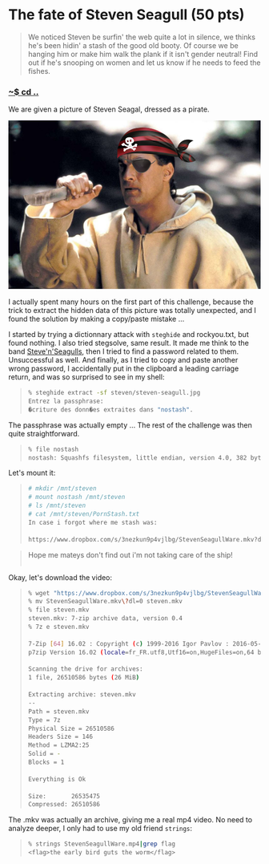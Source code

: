 # The fate of Steven Seagull (50 pts)

>We noticed Steven be surfin' the web quite a lot in silence, we thinks he's been hidin' a stash of the good old booty.
>Of course we be hanging him or make him walk the plank if it isn't gender neutral!
>Find out if he's snooping on women and let us know if he needs to feed the fishes.

### [~$ cd ..](../)

We are given a picture of Steven Seagal, dressed as a pirate.

![steven-seagull](steven-seagull.jpg)

I actually spent many hours on the first part of this challenge, because the trick to extract the hidden data of this picture was totally unexpected, and I found the solution by making a copy/paste mistake ...

I started by trying a dictionnary attack with `steghide` and rockyou.txt, but found nothing. I also tried stegsolve, same result. It made me think to the band [Steve'n'Seagulls](https://stevenseagulls.com/), then I tried to find a password related to them. Unsuccessful as well.
And finally, as I tried to copy and paste another wrong password, I accidentally put in the clipboard a leading carriage return, and was so surprised to see in my shell:

> ```sh
>% steghide extract -sf steven/steven-seagull.jpg
>Entrez la passphrase: 
>�criture des donn�es extraites dans "nostash".
> ```

The passphrase was actually empty ... The rest of the challenge was then quite straightforward.

> ```sh
>% file nostash 
>nostash: Squashfs filesystem, little endian, version 4.0, 382 bytes, 2 inodes, blocksize: 131072 bytes, created: Mon Sep 10 15:27:55 2018
> ```

Let's mount it:

> ```sh
># mkdir /mnt/steven
># mount nostash /mnt/steven 
># ls /mnt/steven
># cat /mnt/steven/PornStash.txt 
>In case i forgot where me stash was:
>
>https://www.dropbox.com/s/3nezkun9p4vjlbg/StevenSeagullWare.mkv?dl=0

>Hope me mateys don't find out i'm not taking care of the ship!
> ```

Okay, let's download the video:

> ```sh
>% wget "https://www.dropbox.com/s/3nezkun9p4vjlbg/StevenSeagullWare.mkv?dl=0"
>% mv StevenSeagullWare.mkv\?dl=0 steven.mkv
>% file steven.mkv 
>steven.mkv: 7-zip archive data, version 0.4
>% 7z e steven.mkv 
>
>7-Zip [64] 16.02 : Copyright (c) 1999-2016 Igor Pavlov : 2016-05-21
>p7zip Version 16.02 (locale=fr_FR.utf8,Utf16=on,HugeFiles=on,64 bits,4 CPUs Intel(R) Core(TM) i5-4200U CPU @ 1.60GHz (40651),ASM,AES-NI)
>
>Scanning the drive for archives:
>1 file, 26510586 bytes (26 MiB)
>
>Extracting archive: steven.mkv
>--
>Path = steven.mkv
>Type = 7z
>Physical Size = 26510586
>Headers Size = 146
>Method = LZMA2:25
>Solid = -
>Blocks = 1
>
>Everything is Ok
>
>Size:       26535475
>Compressed: 26510586
> ```

The .mkv was actually an archive, giving me a real mp4 video. No need to analyze deeper, I only had to use my old friend `strings`:

> ```sh
>% strings StevenSeagullWare.mp4|grep flag 
><flag>the early bird guts the worm</flag>
> ```
